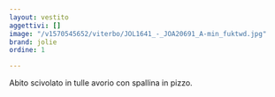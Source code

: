 ```yaml
---
layout: vestito
aggettivi: []
image: "/v1570545652/viterbo/JOL1641_-_JOA20691_A-min_fuktwd.jpg"
brand: jolie
ordine: 1

---
```

Abito scivolato in tulle avorio con spallina in pizzo.